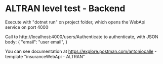 # ALTRAN level test - Backend

Execute with "dotnet run" on project folder, which opens the WebApi service on port 4000

Call to http://localhost:4000/users/Authenticate to authenticate, with JSON body: 
{
    "email": "user email",
}

You can see documentation at https://explore.postman.com/antoniocalle - template "insuranceWebApi - ALTRAN"